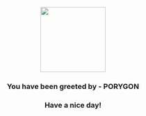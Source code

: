 <p align="center">
            <img src="https://raw.githubusercontent.com/PokeAPI/sprites/master/sprites/pokemon/137.png" width="150" height="150">
          </p>
          <h3 align="center">You have been greeted by - <b>PORYGON</b></h3>
          <h3 align="center">Have a nice day!</h3>
